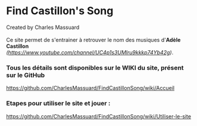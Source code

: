 # Find Castillon's Song
Created by Charles Massuard <br><br>
Ce site permet de s'entrainer à retrouver le nom des musiques d'**Adèle Castillon** *(https://www.youtube.com/channel/UC4p1s3UMlru9kkkp74Yb42g)*.

### Tous les détails sont disponibles sur le WIKI du site, présent sur le GitHub
https://github.com/CharlesMassuard/FindCastillonSong/wiki/Accueil

### Etapes pour utiliser le site et jouer :
https://github.com/CharlesMassuard/FindCastillonSong/wiki/Utiliser-le-site
